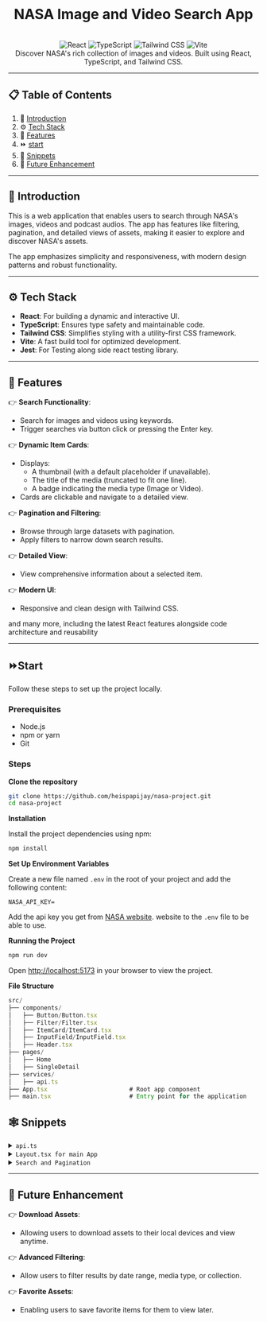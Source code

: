 <div align="center">
  <br />
   <h1 align="center">NASA Image and Video Search App</h3>
  <br />

  <div>
    <img src="https://img.shields.io/badge/-React-black?style=for-the-badge&logoColor=white&logo=react&color=61DAFB" alt="React" />
    <img src="https://img.shields.io/badge/-TypeScript-black?style=for-the-badge&logoColor=white&logo=typescript&color=3178C6" alt="TypeScript" />
    <img src="https://img.shields.io/badge/-Tailwind_CSS-black?style=for-the-badge&logoColor=white&logo=tailwindcss&color=06B6D4" alt="Tailwind CSS" />
    <img src="https://img.shields.io/badge/-Vite-black?style=for-the-badge&logoColor=white&logo=vite&color=646CFF" alt="Vite" />
  </div>

  <div align="center">
    Discover NASA's rich collection of images and videos. Built using React, TypeScript, and Tailwind CSS.
  </div>
</div>

---

## 📋 Table of Contents

1. 🤖 [Introduction](#introduction)
2. ⚙️ [Tech Stack](#tech-stack)
3. 🔋 [Features](#features)
4. ⏩ [start](#start)
5. 🔗 [Snippets](#snippets)
6. 🚀 [Future Enhancement](#future-enhancement)

---

## <a name=introduction>🤖 Introduction</a>

This is a web application that enables users to search through NASA's images, videos and podcast audios. The app has features like filtering, pagination, and detailed views of assets, making it easier to explore and discover NASA's assets.

The app emphasizes simplicity and responsiveness, with modern design patterns and robust functionality. 

---

## <a name=tech-stack>⚙️ Tech Stack</a>

- **React**: For building a dynamic and interactive UI.
- **TypeScript**: Ensures type safety and maintainable code.
- **Tailwind CSS**: Simplifies styling with a utility-first CSS framework.
- **Vite**: A fast build tool for optimized development.
- **Jest**: For Testing along side react testing library.

---

## <a name=features>🔋 Features</a>

👉 **Search Functionality**:  
  - Search for images and videos using keywords.  
  - Trigger searches via button click or pressing the Enter key.

👉 **Dynamic Item Cards**:  
  - Displays:
    - A thumbnail (with a default placeholder if unavailable).
    - The title of the media (truncated to fit one line).
    - A badge indicating the media type (Image or Video).  
  - Cards are clickable and navigate to a detailed view.

👉 **Pagination and Filtering**:  
  - Browse through large datasets with pagination.
  - Apply filters to narrow down search results.

👉 **Detailed View**:  
  - View comprehensive information about a selected item.

👉 **Modern UI**:  
  - Responsive and clean design with Tailwind CSS.
  
  and many more, including the latest React features alongside code architecture and reusability

---

## <a name=start>⏩Start</a>

Follow these steps to set up the project locally.

### Prerequisites

- Node.js
- npm or yarn
- Git

### Steps

**Clone the repository**
   ```bash
   git clone https://github.com/heispapijay/nasa-project.git
   cd nasa-project
```

**Installation**

Install the project dependencies using npm:

```bash
npm install
```

**Set Up Environment Variables**

Create a new file named `.env` in the root of your project and add the following content:

```env
NASA_API_KEY=
```
Add the api key you get from [NASA website](https://api.nasa.gov/). website to the `.env` file to be able to use.

**Running the Project**

```bash
npm run dev
```

Open [http://localhost:5173](http://localhost:5173) in your browser to view the project.

**File Structure**

```typescript
src/
├── components/
│   ├── Button/Button.tsx
│   ├── Filter/Filter.tsx 
│   ├── ItemCard/ItemCard.tsx
│   ├── InputField/InputField.tsx
│   ├── Header.tsx
├── pages/
│   ├── Home
│   ├── SingleDetail
├── services/
│   ├── api.ts
├── App.tsx                       # Root app component
├── main.tsx                      # Entry point for the application
```

## <a name=snippets>🕸️ Snippets</a>

<details>
<summary><code>api.ts</code></summary>

```typescript
import axios from "axios";

const BASE_URL = "https://images-api.nasa.gov/";


export interface MediaAssets {
  data: {
    title: string;
    description: string;
    nasa_id: string;
    media_type: string;
  }[];
  links: { href: string }[];
  href?: string;
}

export interface AssetDetails {
  title: string;
  description: string;
  nasa_id: string;
  media_type: string;
  thumbnail?: string;
  mediaUrls: string[];
}

export const searchAssets = async (
  query: string,
  filter: "image" | "video" | "audio" | "all" = "all"
): Promise<MediaAssets[]> => {
  try {
    const params: { q: string; media_type: string } = {
      q: query,
      media_type: filter === "all" ? "image,video,audio" : filter,
    };

    const response = await axios.get(`${BASE_URL}search`, { params });
    return response.data.collection.items;
  } catch (error) {
    console.error("Error fetching data from NASA API:", error);
    throw new Error("Failed to fetch search results. Please try again.");
  }
};

export const getAssetDetails = async (nasaId: string): Promise<AssetDetails> => {
  try {
    // start by fetching the asset search results
    const searchResponse = await axios.get(`${BASE_URL}search`, {
      params: {
        nasa_id: nasaId,
      },
    });

    const searchItem = searchResponse.data.collection.items[0];

    if (!searchItem) {
      throw new Error(`No asset found in: ${nasaId}`);
    }
    const thumbnail = searchItem.links?.[0]?.href;

    // then, get the asset manifest
    const manifestResponse = await axios.get(`${BASE_URL}asset/${nasaId}`);

    // extract media URLs from the manifest
    const mediaUrls = manifestResponse.data.collection.items.map(
      (item: { href: string }) => item.href
    );

    return {
      title: searchItem.data[0].title,
      description: searchItem.data[0].description,
      nasa_id: searchItem.data[0].nasa_id,
      media_type: searchItem.data[0].media_type,
      thumbnail,
      mediaUrls: mediaUrls,
    };
  } catch (error) {
    console.error("Error fetching asset details:", error);
    throw error;
  }
};
```
</details>

<details>
<summary><code>Layout.tsx for main App</code></summary>

```typescript
import React, { useEffect, useRef } from "react";
import sphere1 from "./assets/1.png";
import sphere2 from "./assets/2.png";
import sphere3 from "./assets/3.png";

export const Layout: React.FC<{ children: React.ReactNode }> = ({
  children,
}) => {
  const trackerRef = useRef<HTMLDivElement | null>(null);

  useEffect(() => {
    const moveElements = (e: MouseEvent) => {
      const shapes = document.querySelectorAll<HTMLImageElement>(".shape");
      const tracker = trackerRef.current;

      if (tracker) {
        tracker.style.top = `${e.clientY}px`;
        tracker.style.left = `${e.clientX}px`;
        tracker.style.opacity = "1";
      }

      shapes.forEach((shape) => {
        const shapeOffset = parseFloat(
          shape.getAttribute("data-offset") || "0"
        );

        const offsetX = (window.innerWidth - e.clientX) * shapeOffset;
        const offsetY = (window.innerHeight - e.clientY) * shapeOffset;

        shape.style.transform = `translate(${offsetX}px, ${offsetY}px)`; 
      });
    };

    document.addEventListener("mousemove", moveElements);

    return () => {
      document.removeEventListener("mousemove", moveElements);
    };
  }, []);

  return (
    <div className="relative min-h-screen showcase">
      <div className="border-box"></div>
      <div className="border-box-2"></div>
      {children}
      <img
        src={sphere1}
        alt=""
        className="shape has-in-common sm-hidden"
        data-offset=".05"
      />
      <img
        src={sphere2}
        alt=""
        className="shape shape-md has-in-common sm-hidden"
        data-offset=".025"
      />
      <img
        src={sphere3}
        alt=""
        className="shape shape-lg has-in-common sm-hidden"
        data-offset=".02"
      />
    </div>
  );
};
```
</details>

<details>
<summary><code>Search and Pagination</code></summary>

```typescript
 const handleSearch = async (query: string) => {
    setLoading(true);
    try {
      const assets = await searchAssets(query, filter);
      setResults(assets);
      setTotalPages(Math.ceil(assets.length / ITEMS_PER_PAGE));
      setCurrentPage(1);
    } catch (error) {
      console.error(error);
    } finally {
      setLoading(false);
    }
  };

  const startIndex = (currentPage - 1) * ITEMS_PER_PAGE;
  const endIndex = startIndex + ITEMS_PER_PAGE;
  const currentResults = results.slice(startIndex, endIndex);

  const handlePageChange = (page: number) => {
    setCurrentPage(page);
  };

   const handleFilterChange = (newFilter: "image" | "video" | "audio") => {
     setFilter(newFilter);
   };
```
</details>

---
## <a name=future-enhancement>🚀 Future Enhancement</a>

👉 **Download Assets**:  
  - Allowing users to download assets to their local devices and view anytime.

👉 **Advanced Filtering**:  
  - Allow users to filter results by date range, media type, or collection.

👉 **Favorite Assets**:  
  - Enabling users to save favorite items for them to view later.
